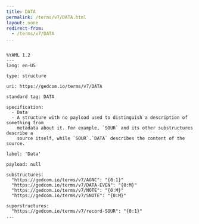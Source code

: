 ```yaml
---
title: DATA
permalink: /terms/v7/DATA.html
layout: none
redirect-from:
  - /terms/v7/DATA
...
```


```

%YAML 1.2
---
lang: en-US

type: structure

uri: https://gedcom.io/terms/v7/DATA

standard tag: DATA

specification:
  - Data
  - A structure with no payload used to distinguish a description of something from
    metadata about it. For example, `SOUR` and its other substructures describe a
    source itself, while `SOUR`.`DATA` describes the content of the source.

label: 'Data'

payload: null

substructures:
  "https://gedcom.io/terms/v7/AGNC": "{0:1}"
  "https://gedcom.io/terms/v7/DATA-EVEN": "{0:M}"
  "https://gedcom.io/terms/v7/NOTE": "{0:M}"
  "https://gedcom.io/terms/v7/SNOTE": "{0:M}"

superstructures:
  "https://gedcom.io/terms/v7/record-SOUR": "{0:1}"
...

```

